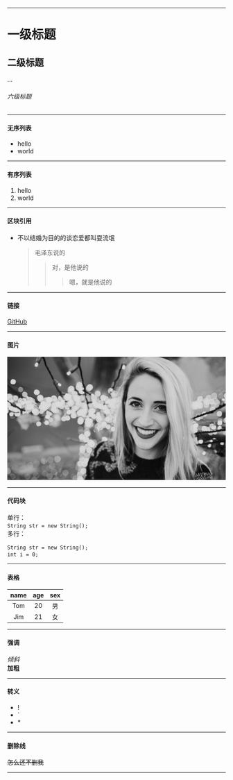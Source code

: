- - -
# 一级标题
## 二级标题
...
###### 六级标题
- - -
#### 无序列表
* hello
* world
- - -
#### 有序列表
1. hello
2. world
- - -
#### 区块引用
* 不以结婚为目的的谈恋爱都叫耍流氓
    > 毛泽东说的
    >> 对，是他说的
    >>> 嗯，就是他说的
- - -
#### 链接
[GitHub](https://github.com/)
- - -
#### 图片
![图片](https://github.com/yuanzhonglink/passwood/blob/master/file/photo.jpg)
- - -
#### 代码块
单行：<br/>
`String str = new String();`<br/>
多行：<br/>
```
String str = new String();
int i = 0;
```
- - -
#### 表格
| name | age | sex |
|:----:|:----:|:----:|
| Tom  | 20 | 男 |
| Jim |  21| 女 |
- - -
#### 强调
_倾斜_<br/>
__加粗__
- - -
#### 转义
* \!
* \`
* \*
- - -
#### 删除线
~~怎么还不删我~~<br/>
- - -